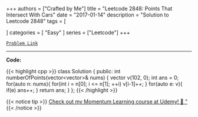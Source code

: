 
+++
authors = ["Crafted by Me"]
title = "Leetcode 2848: Points That Intersect With Cars"
date = "2017-01-14"
description = "Solution to Leetcode 2848"
tags = [
    
]
categories = [
    "Easy"
]
series = ["Leetcode"]
+++



[`Problem Link`](https://leetcode.com/problems/points-that-intersect-with-cars/description/)

---



**Code:**

{{< highlight cpp >}}
class Solution {
public:
    int numberOfPoints(vector<vector<int>>& nums) {
    vector<int> v(102, 0);
    int ans = 0;
    for(auto n: nums){
        for(int i = n[0]; i <= n[1]; ++i) v[i-1]++;
    }
    for(auto e: v){
        if(e) ans++;
    }
    return ans;
}
};
{{< /highlight >}}



{{< notice tip >}}
[Check out my Momentum Learning course at Udemy! 🚀 "](https://www.udemy.com/course/blind-75-the-data-structures-and-algorithms-essentials/)
{{< /notice >}}

